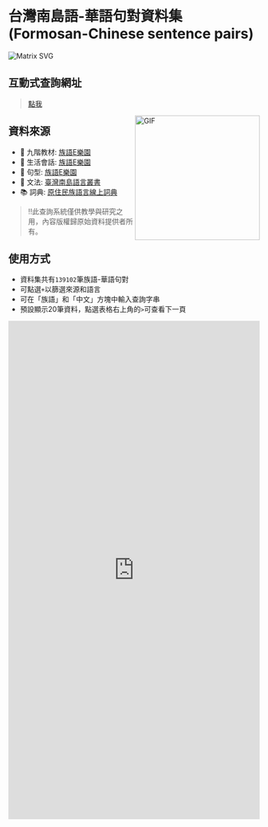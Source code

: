 # 台灣南島語-華語句對資料集(Formosan-Chinese sentence pairs)

![Matrix SVG](https://raw.githubusercontent.com/rodrigograca31/rodrigograca31/master/matrix.svg)

## 互動式查詢網址
> [點我](https://howard-haowen.github.io/Formosan-languages/)

<img align="right" height="250px" alt="GIF" src="https://i.pinimg.com/originals/e4/26/70/e426702edf874b181aced1e2fa5c6cde.gif" />

## 資料來源
- 🥅 九階教材: [族語E樂園](http://web.klokah.tw)
- 💬 生活會話: [族語E樂園](http://web.klokah.tw)
- 🧗 句型: [族語E樂園](http://web.klokah.tw)
- 🔭 文法: [臺灣南島語言叢書](https://alilin.apc.gov.tw/tw/)
- 📚 詞典: [原住民族語言線上詞典](https://e-dictionary.apc.gov.tw/Index.htm?fbclid=IwAR18XBJPj2xs7nhpPlIUZ-P3joQRGXx22rbVcUvp14ysQu6SdrWYvo7gWCc)

>‼️此查詢系統僅供教學與研究之用，內容版權歸原始資料提供者所有。

## 使用方式
- 資料集共有`139102`筆族語-華語句對
- 可點選`+`以篩選來源和語言
- 可在「族語」和「中文」方塊中輸入查詢字串
- 預設顯示20筆資料，點選表格右上角的`>`可查看下一頁

<iframe referrerpolicy="no-referrer-when-downgrade" height="1000" width="100%" style="border:none;" src="https://view-awesome-table.com/-MJlx3iyg49vqwVF44rP/view"></iframe>
